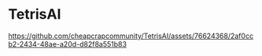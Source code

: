 # TetrisAI

https://github.com/cheapcrapcommunity/TetrisAI/assets/76624368/2af0ccb2-2434-48ae-a20d-d82f8a551b83

